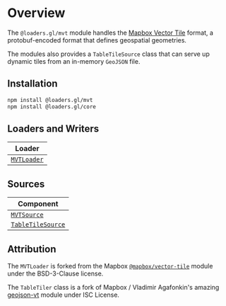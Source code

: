 # Overview

The `@loaders.gl/mvt` module handles the [Mapbox Vector Tile](/docs/modules/mvt/formats/mvt) format, a protobuf-encoded format that defines geospatial geometries.

The modules also provides a `TableTileSource` class that can serve up dynamic tiles from an in-memory `GeoJSON` file.

## Installation

```bash
npm install @loaders.gl/mvt
npm install @loaders.gl/core
```

## Loaders and Writers

| Loader                                                    |
| --------------------------------------------------------- |
| [`MVTLoader`](/docs/modules/mvt/api-reference/mvt-loader) |

## Sources

| Component                                                                |
| ------------------------------------------------------------------------ |
| [`MVTSource`](/docs/modules/mvt/api-reference/mvt-source)                |
| [`TableTileSource`](/docs/modules/mvt/api-reference/geojson-tile-source) |

## Attribution

The `MVTLoader` is forked from the Mapbox [`@mapbox/vector-tile`](https://github.com/mapbox/vector-tile-js) module under the BSD-3-Clause license.

The `TableTiler` class is a fork of Mapbox / Vladimir Agafonkin's amazing [geojson-vt](https://github.com/mapbox/geojson-vt) module under ISC License.
